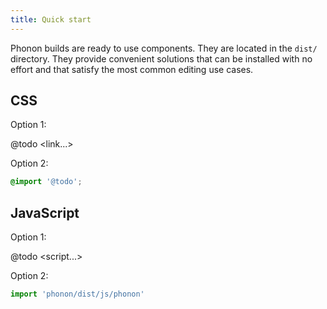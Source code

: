 ```yaml
---
title: Quick start
---
```


Phonon builds are ready to use components. They are located in the `dist/` directory.
They provide convenient solutions that can be installed with no effort and that satisfy the most common editing use cases.


## CSS

Option 1:

@todo <link...>

Option 2:

```scss
@import '@todo';
```

## JavaScript

Option 1:

@todo <script...>

Option 2:

```js
import 'phonon/dist/js/phonon'
```